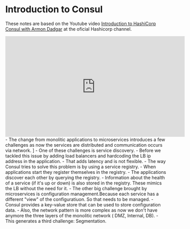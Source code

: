 # Introduction to Consul

These notes are based on the Youtube video <a href="https://youtu.be/mxeMdl0KvBI" target="_blank" rel="noopener">Introduction to HashiCorp Consul with Armon Dadgar</a> at the oficial Hashicorp channel.

<div style="text-align: center;">
<iframe width="560" height="315" src="https://www.youtube.com/embed/mxeMdl0KvBI" frameborder="0" allowfullscreen></iframe>
</div>
- The change from monolitic applications to microservices introduces a few challenges as now the services are distributed and communication occurs via network. ]
- One of these challenges is service discovery.
- Before we tackled this issue by adding load balancers and hardcoding the LB ip address in the application.
- That adds latency and is not flexible.
- The way Consul tries to solve this problem is by using a service registry.
- When applications start they register themselves in the registry.
- The applications discover each other by querying the registry.
- Information about the health of a service (if it's up or down) is also stored in the registry. These mimics the LB without the need for it.
- The other big challenge brought by microservices is configuration management.Because each service has a different "view" of the configuratiuon. So that needs to be managed.
- Consul provides a key-value store that can be used to store configuration data.
- Also, the network pattern is more complex as now we don't have anymore the three layers of the monolitic network ( DMZ, Internal, DB).
- This generates a third challenge: Segmentation.
